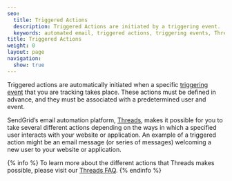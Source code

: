 ```yaml
---
seo:
  title: Triggered Actions
  description: Triggered Actions are initiated by a triggering event.
  keywords: automated email, triggered actions, triggering events, Threads
title: Triggered Actions
weight: 0
layout: page
navigation:
  show: true
---
```


Triggered actions are automatically initiated when a specific [triggering event]({{root_url}}/Glossary/triggering_events.html) that you are tracking takes place. These actions must be defined in advance, and they must be associated with a predetermined user and event.

SendGrid’s email automation platform, [Threads](http://threads.io/), makes it possible for you to take several different actions depending on the ways in which a specified user interacts with your website or application. An example of a triggered action might be an email message (or series of messages) welcoming a new user to your website or application.

{% info %}
To learn more about the different actions that Threads makes possible, please visit our [Threads FAQ](https://support.threads.io/hc/en-us/articles/206049497-What-types-of-Workflow-Actions-are-supported-).
{% endinfo %}

